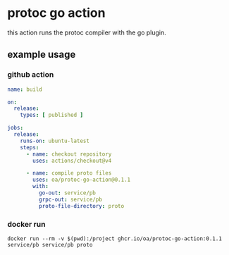 # protoc go action

this action runs the protoc compiler with the go plugin.

## example usage

### github action

```yaml
name: build

on:
  release:
    types: [ published ]

jobs:
  release:
    runs-on: ubuntu-latest
    steps:
      - name: checkout repository
        uses: actions/checkout@v4

      - name: compile proto files
        uses: oa/protoc-go-action@0.1.1
        with:
          go-out: service/pb
          grpc-out: service/pb
          proto-file-directory: proto
```

### docker run

```shell
docker run --rm -v $(pwd):/project ghcr.io/oa/protoc-go-action:0.1.1 service/pb service/pb proto
```
